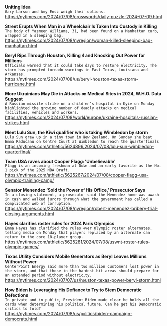 **Uniting Idea**\
`Gary Larson and Amy Ensz weigh their options.`\
https://nytimes.com/2024/07/08/crosswords/daily-puzzle-2024-07-09.html

**Street Erupts When Man in a Wheelchair Is Taken Into Custody in Killing**\
`The body of Yazmeen Williams, 31, had been found on a Manhattan curb, wrapped in a sleeping bag.`\
https://nytimes.com/2024/07/08/nyregion/woman-killed-sleeping-bag-manhattan.html

**Beryl Rips Through Houston, Killing 4 and Knocking Out Power for Millions**\
`Officials warned that it could take days to restore electricity. The storm has prompted tornado warnings in East Texas, Louisiana and Arkansas.`\
https://nytimes.com/2024/07/08/us/beryl-houston-texas-storm-hurricane.html

**More Ukrainians May Die in Attacks on Medical Sites in 2024, W.H.O. Data Suggest**\
`A Russian missile strike on a children’s hospital in Kyiv on Monday highlighted the growing number of deadly attacks on medical facilities, vehicles and workers.`\
https://nytimes.com/2024/07/08/world/europe/ukraine-hospitals-russian-strikes.html

**Meet Lulu Sun, the Kiwi qualifier who is taking Wimbledon by storm**\
`Lulu Sun grew up in a tiny town in New Zealand. On Sunday she beat Emma Raducanu on Centre Court at Wimbledon to reach the quarterfinals`\
https://nytimes.com/athletic/5624896/2024/07/08/lulu-sun-wimbledon-quarterfinal/

**Team USA raves about Cooper Flagg: 'Unbelievable'**\
`Flagg is an incoming freshman at Duke and an early favorite as the No. 1 pick of the 2025 NBA Draft.`\
https://nytimes.com/athletic/5625267/2024/07/08/cooper-flagg-usa-olympic-training-camp/

**Senator Menendez ‘Sold the Power of His Office,’ Prosecutor Says**\
`In a closing statement, a prosecutor said the Menendez home was awash in cash and walked jurors through what the government has called a complicated web of corruption.`\
https://nytimes.com/2024/07/08/nyregion/robert-menendez-bribery-trial-closing-arguments.html

**Hayes clarifies roster rules for 2024 Paris Olympics**\
`Emma Hayes has clarified the rules over Olympic roster alternates, telling media on Monday that players replaced by an alternate can return to the core 18-player group.`\
https://nytimes.com/athletic/5625281/2024/07/08/uswnt-roster-rules-olympic-games/

**Texas Utility Considers Mobile Generators as Beryl Leaves Millions Without Power**\
`CenterPoint Energy said more than two million customers lost power in the storm, and that those in the hardest-hit areas should prepare for an extended period without electricity.`\
https://nytimes.com/2024/07/07/us/houston-texas-power-beryl-storm.html

**How Biden Is Leveraging His Defiance to Try to Stem Democratic Defections**\
`In private and in public, President Biden made clear he holds all the cards when determining his political future. Can he get his Democratic critics to fold?`\
https://nytimes.com/2024/07/08/us/politics/biden-campaign-democrats.html

